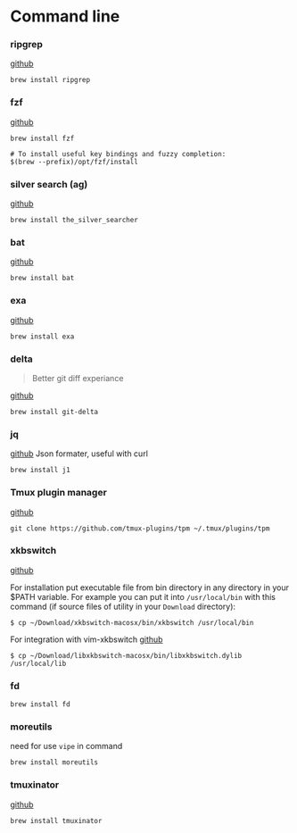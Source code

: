 # Command line

### ripgrep

[github](https://github.com/BurntSushi/ripgrep)

```shell
brew install ripgrep
```

### fzf

[github](https://github.com/junegunn/fzf)

```shell
brew install fzf

# To install useful key bindings and fuzzy completion:
$(brew --prefix)/opt/fzf/install

```
### silver search (ag)

[github](https://github.com/ggreer/the_silver_searcher)

```shell
brew install the_silver_searcher
```

### bat 

[github](https://github.com/sharkdp/bat)

```shell
brew install bat
```

### exa

[github](https://github.com/ogham/exa)

```shell
brew install exa
```

### delta
> Better git diff experiance

[github](https://github.com/dandavison/delta)

```shell
brew install git-delta
```

### jq

[github](https://github.com/stedolan/jq)
Json formater, useful with curl
```shell
brew install j1
```

### Tmux plugin manager

[github](https://github.com/tmux-plugins/tpm)

```shell
git clone https://github.com/tmux-plugins/tpm ~/.tmux/plugins/tpm
```

### xkbswitch

[github](https://github.com/myshov/xkbswitch-macosx/blob/master/README.md)

For installation put executable file from bin directory in any directory in your $PATH
variable. For example you can put it into  `/usr/local/bin` with this command (if source
files of utility in your `Download` directory):

```shell
$ cp ~/Download/xkbswitch-macosx/bin/xkbswitch /usr/local/bin
```

For integration with vim-xkbswitch
[github](https://github.com/myshov/libxkbswitch-macosx)

```shell
$ cp ~/Download/libxkbswitch-macosx/bin/libxkbswitch.dylib /usr/local/lib
```

### fd

```shell
brew install fd
```

### moreutils
need for use `vipe` in command

```shell
brew install moreutils
```

### tmuxinator

[github](https://github.com/tmuxinator/tmuxinator)

```
brew install tmuxinator
```
